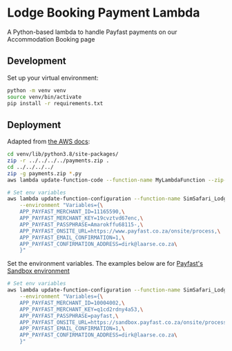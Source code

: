 # Lodge Booking Payment Lambda
A Python-based lambda to handle Payfast payments on our Accommodation Booking page

## Development

Set up your virtual environment:
```bash
python -m venv venv
source venv/bin/activate
pip install -r requirements.txt
```

## Deployment

Adapted from [the AWS docs](https://docs.aws.amazon.com/lambda/latest/dg/python-package.html):

```bash
cd venv/lib/python3.8/site-packages/
zip -r ../../../../payments.zip .
cd ../../../../
zip -g payments.zip *.py
aws lambda update-function-code --function-name MyLambdaFunction --zip-file fileb://payments.zip

# Set env variables
aws lambda update-function-configuration --function-name SimSafari_Lodge_Booking_Payment_API \
    --environment "Variables={\
    APP_PAYFAST_MERCHANT_ID=11165590,\
    APP_PAYFAST_MERCHANT_KEY=19cvztvd67enc,\
    APP_PAYFAST_PASSPHRASE=Amarokffu68115-,\
    APP_PAYFAST_ONSITE_URL=https://www.payfast.co.za/onsite/process,\
    APP_PAYFAST_EMAIL_CONFIRMATION=1,\
    APP_PAYFAST_CONFIRMATION_ADDRESS=dirk@laarse.co.za\
    }"
```

Set the environment variables. The examples below are for [Payfast's Sandbox environment](https://support.payfast.co.za/portal/en/kb/articles/how-do-i-make-test-payments-in-sandbox-mode)
```bash
# Set env variables
aws lambda update-function-configuration --function-name SimSafari_Lodge_Booking_Payment_API \
    --environment "Variables={\
    APP_PAYFAST_MERCHANT_ID=10004002,\
    APP_PAYFAST_MERCHANT_KEY=q1cd2rdny4a53,\
    APP_PAYFAST_PASSPHRASE=payfast,\
    APP_PAYFAST_ONSITE_URL=https://sandbox.payfast.co.za/onsite/process,\
    APP_PAYFAST_EMAIL_CONFIRMATION=1,\
    APP_PAYFAST_CONFIRMATION_ADDRESS=dirk@laarse.co.za\
    }"
```